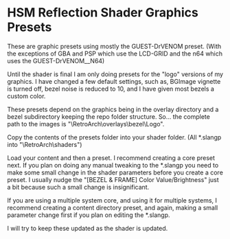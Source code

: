 
# HSM Reflection Shader Graphics Presets

These are graphic presets using mostly the GUEST-DrVENOM preset. (With the exceptions of GBA and PSP which use the LCD-GRID and the n64 which uses the GUEST-DrVENOM__N64)

Until the shader is final I am only doing presets for the "logo" versions of my graphics. I have changed a few default settings, such as, BGImage vignette is turned off, bezel noise is reduced to 10, and I have given most bezels a custom color.

These presets depend on the graphics being in the overlay directory and a bezel subdirectory keeping the repo folder structure. So... the complete path to the images is "\RetroArch\overlays\bezel\Logo".

Copy the contents of the presets folder into your shader folder. (All *.slangp into "\RetroArch\shaders")

Load your content and then a preset. I recommend creating a core preset next. If you plan on doing any manual tweaking to the *.slangp you need to make some small change in the shader parameters before you create a core preset. I usually nudge the "[BEZEL & FRAME] Color Value/Brightness" just a bit because such a small change is insignificant.

If you are using a multiple system core, and using it for multiple systems, I recommend creating a content directory preset, and again, making a small parameter change first if you plan on editing the *.slangp.

I will try to keep these updated as the shader is updated.